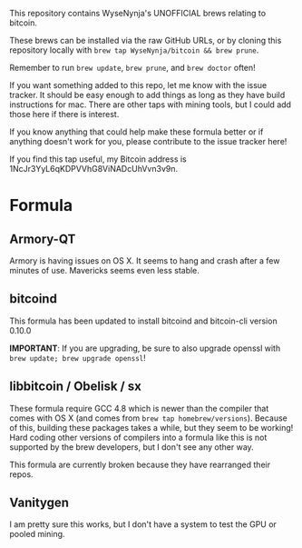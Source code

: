 This repository contains WyseNynja's UNOFFICIAL brews relating to bitcoin.

These brews can be installed via the raw GitHub URLs, or by cloning this repository locally with `brew tap WyseNynja/bitcoin && brew prune`.

Remember to run `brew update`, `brew prune`, and `brew doctor` often!

If you want something added to this repo, let me know with the issue tracker.  It should be easy enough to add things as long as they have build instructions for mac.  There are other taps with mining tools, but I could add those here if there is interest.

If you know anything that could help make these formula better or if anything doesn't work for you, please contribute to the issue tracker here!

If you find this tap useful, my Bitcoin address is 1NcJr3YyL6qKDPVVhG8ViNADcUhVvn3v9n.


# Formula

## Armory-QT

Armory is having issues on OS X.  It seems to hang and crash after a few minutes of use.  Mavericks seems even less stable.

## bitcoind

This formula has been updated to install bitcoind and bitcoin-cli version 0.10.0

**IMPORTANT**: If you are upgrading, be sure to also upgrade openssl with `brew update; brew upgrade openssl`!

## libbitcoin / Obelisk / sx

These formula require GCC 4.8 which is newer than the compiler that comes with OS X (and comes from `brew tap homebrew/versions`).  Because of this, building these packages takes a while, but they seem to be working! Hard coding other versions of compilers into a formula like this is not supported by the brew developers, but I don't see any other way.

This formula are currently broken because they have rearranged their repos.

## Vanitygen

I am pretty sure this works, but I don't have a system to test the GPU or pooled mining.

